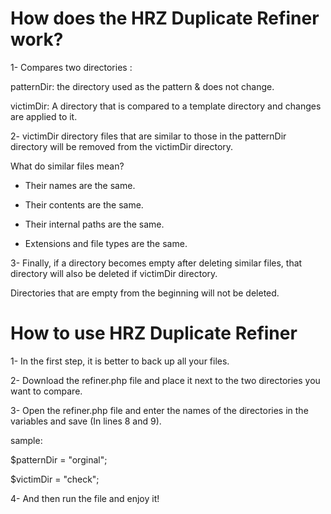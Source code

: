 # How does the HRZ Duplicate Refiner work?
1- Compares two directories :

   patternDir: the directory used as the pattern & does not change.
   
   victimDir: A directory that is compared to a template directory and changes are applied to it.
   
   
2- victimDir directory files that are similar to those in the patternDir directory will be removed from the victimDir directory.
   
   What do similar files mean?
   
   - Their names are the same.
   
   - Their contents are the same.
   
   - Their internal paths are the same.
   - Extensions and file types are the same.
    
3- Finally, if a directory becomes empty after deleting similar files, that directory will also be deleted if victimDir directory.

   Directories that are empty from the beginning will not be deleted.

# How to use HRZ Duplicate Refiner
1- In the first step, it is better to back up all your files.

2- Download the refiner.php file and place it next to the two directories you want to compare.

3- Open the refiner.php file and enter the names of the directories in the variables and save (In lines 8 and 9).

   sample:
   
   $patternDir = "orginal";
   
   $victimDir = "check";
   
4- And then run the file and enjoy it!
